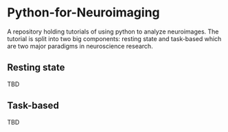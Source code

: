 # Python-for-Neuroimaging

A repository holding tutorials of using python to analyze neuroimages.  The tutorial is split into two big components: resting state and task-based which are two major paradigms in neuroscience research.

## Resting state
TBD

## Task-based
TBD
